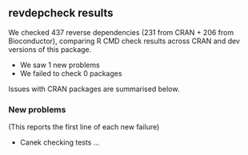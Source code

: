 ## revdepcheck results

We checked 437 reverse dependencies (231 from CRAN + 206 from Bioconductor), comparing R CMD check results across CRAN and dev versions of this package.

 * We saw 1 new problems
 * We failed to check 0 packages

Issues with CRAN packages are summarised below.

### New problems
(This reports the first line of each new failure)

* Canek
  checking tests ...

